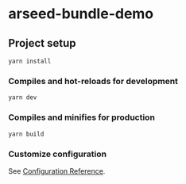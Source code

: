 # arseed-bundle-demo

## Project setup
```
yarn install
```

### Compiles and hot-reloads for development
```
yarn dev
```

### Compiles and minifies for production
```
yarn build
```

### Customize configuration
See [Configuration Reference](https://cli.vuejs.org/config/).
